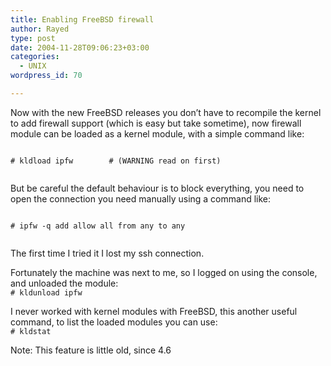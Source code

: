 ```yaml
---
title: Enabling FreeBSD firewall
author: Rayed
type: post
date: 2004-11-28T09:06:23+03:00
categories:
  - UNIX
wordpress_id: 70

---
```

<p>Now with the new FreeBSD releases you don&#8217;t have to recompile the kernel to add firewall support (which is easy but take sometime), now firewall module can be loaded as a kernel module, with a simple command like:<br />
<code><br />
# kldload ipfw        # (WARNING read on first)<br />
</code></p>
<p>But be careful the default behaviour is to block everything, you need to open the connection you need manually using a command like:<br />
<code><br />
# ipfw -q add allow all from any to any<br />
</code></p>
<p>The first time I tried it I lost my ssh connection.</p>
<p>Fortunately the machine was next to me, so I logged on using the console, and unloaded the module:<br />
<code># kldunload ipfw</code></p>
<p>I never worked with kernel modules with FreeBSD, this another useful command, to list the loaded modules you can use:<br />
<code># kldstat</code></p>
<p>Note: This feature is little old, since 4.6</p>
